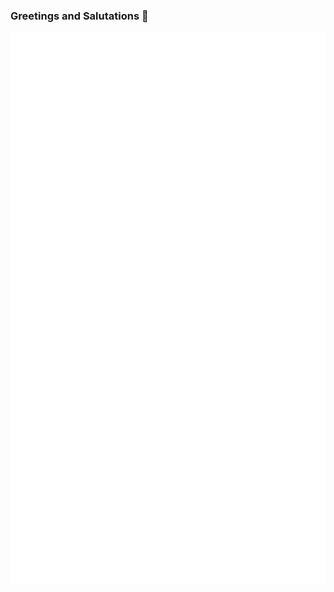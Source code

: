 ### Greetings and Salutations 👋

<!--

Here are some ideas to get you started:

- 🔭 I’m currently working on ...
- 🌱 I’m currently learning ...
- 👯 I’m looking to collaborate on ...
- 🤔 I’m looking for help with ...
- 💬 Ask me about ...
- 📫 How to reach me: ...
- 😄 Pronouns: ...
- ⚡ Fun fact: ...
-->

<!--
<a href="https://github.com/coatless">
  <img align="center" src="https://github-readme-stats-teal.vercel.app/api?username=coatless&show_icons=true&include_all_commits=true&hide=contribs" alt="Coatless' github stats"/>
</a>

<a href="https://github.com/coatless">
  <img align="center" src="https://github-readme-stats-teal.vercel.app/api/top-langs/?username=coatless&layout=compact" />
</a>
-->

<!-- If you're using "main" as default branch -->
![Metrics](https://github.com/coatless/coatless/blob/main/github-metrics.svg)
